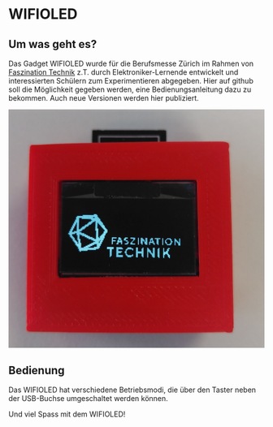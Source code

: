 <h1>WIFIOLED</h1>

<h2>Um was geht es?</h2>

Das Gadget WIFIOLED wurde für die Berufsmesse Zürich im Rahmen von <a href="https://www.faszination-technik.ch">Faszination Technik</a> z.T. durch Elektroniker-Lernende entwickelt und interessierten Schülern zum Experimentieren abgegeben. Hier auf github soll die Möglichkeit gegeben werden, eine Bedienungsanleitung dazu zu bekommen. Auch neue Versionen werden hier publiziert.  

![imgssds](imgs/wifioled.jpg)

<h2>Bedienung</h2>

Das WIFIOLED hat verschiedene Betriebsmodi, die über den Taster neben der USB-Buchse umgeschaltet werden können. 




Und viel Spass mit dem WIFIOLED!